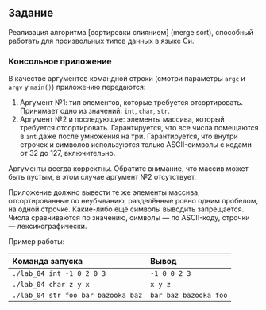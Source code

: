 ## Задание
Реализация алгоритма [сортировки слиянием] 
(merge sort), способный работать для произвольных типов данных в языке Си.

### Консольное приложение
В качестве аргументов командной строки (смотри параметры `argc` и `argv` у `main()`) приложению передаются:

1. Аргумент №1: тип элементов, которые требуется отсортировать.
   Принимает одно из значений: `int`, `char`, `str`.
2. Аргумент №2 и последующие: элементы массива, который требуется отсортировать.
   Гарантируется, что все числа помещаются в `int` даже после умножения на три.
   Гарантируется, что внутри строчек и символов используются только ASCII-символы с кодами от 32 до 127, включительно.

Аргументы всегда корректны.
Обратите внимание, что массив может быть пустым, в этом случае аргумент №2 отсутствует.

Приложение должно вывести те же элементы массива, отсортированные по неубыванию, разделённые ровно одним пробелом, на одной строчке.
Какие-либо ещё символы выводить запрещается.
Числа сравниваются по значению, символы — по ASCII-коду, строчки — лексикографически.

Пример работы:

| Команда запуска                    | Вывод                 |
|:---                                |:---                   |
| `./lab_04 int -1 0 2 0 3`          | `-1 0 0 2 3`          |
| `./lab_04 char z y x`              | `x y z`               |
| `./lab_04 str foo bar bazooka baz` | `bar baz bazooka foo` |
